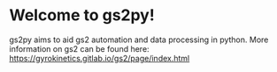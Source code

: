 # Welcome to gs2py!
gs2py aims to aid gs2 automation and data processing in python.
More information on gs2 can be found here: https://gyrokinetics.gitlab.io/gs2/page/index.html
